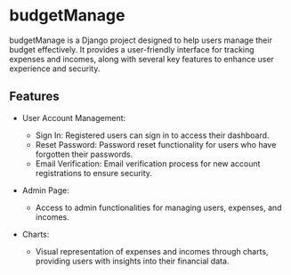 # budgetManage

budgetManage is a Django project designed to help users manage their budget effectively. It provides a user-friendly interface for tracking expenses and incomes, along with several key features to enhance user experience and security.

## Features

- User Account Management:
   
  - Sign In: Registered users can sign in to access their dashboard.
  - Reset Password: Password reset functionality for users who have forgotten their passwords.
  - Email Verification: Email verification process for new account registrations to ensure security.
  
- Admin Page:
  - Access to admin functionalities for managing users, expenses, and incomes.

- Charts:
  - Visual representation of expenses and incomes through charts, providing users with insights into their financial data.


